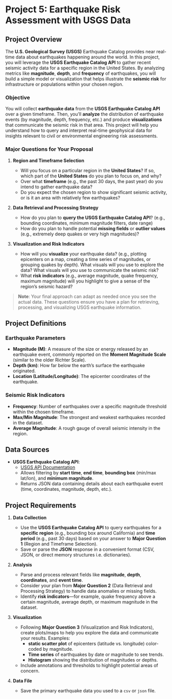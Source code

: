 # **Project 5: Earthquake Risk Assessment with USGS Data**

## **Project Overview**
The **U.S. Geological Survey (USGS)** Earthquake Catalog provides near real-time data about earthquakes happening around the world. In this project, you will leverage the **USGS Earthquake Catalog API** to gather recent seismic activity data for a specific region in the United States. By analyzing metrics like **magnitude**, **depth**, and **frequency** of earthquakes, you will build a simple model or visualization that helps illustrate the **seismic risk** for infrastructure or populations within your chosen region.

### **Objective**
You will collect **earthquake data** from the **USGS Earthquake Catalog API** over a given timeframe. Then, you’ll **analyze** the distribution of earthquake events (by magnitude, depth, frequency, etc.) and produce **visualizations** that communicate the seismic risk in that area. This project will help you understand how to query and interpret real-time geophysical data for insights relevant to civil or environmental engineering risk assessments.

### **Major Questions for Your Proposal**

1. **Region and Timeframe Selection**  
   - Will you focus on a particular region in the **United States**? If so, which part of the **United States** do you plan to focus on, and why?  
   - Over what **timeframe** (e.g., the past 30 days, the past year) do you intend to gather earthquake data? 
   - Do you expect the chosen region to show significant seismic activity, or is it an area with relatively few earthquakes?

2. **Data Retrieval and Processing Strategy**  
   - How do you plan to **query the USGS Earthquake Catalog API**? (e.g., bounding coordinates, minimum magnitude filters, date range)  
   - How do you plan to handle potential **missing fields** or **outlier values** (e.g., extremely deep quakes or very high magnitudes)?

3. **Visualization and Risk Indicators**  
   - How will you **visualize** your earthquake data? (e.g., plotting epicenters on a map, creating a time series of magnitudes, or grouping quakes by depth). What visuals will you use to explore the data? What visuals will you use to communicate the seismic risk? 
   - What **risk indicators** (e.g., average magnitude, quake frequency, maximum magnitude) will you highlight to give a sense of the region’s seismic hazard?

> **Note**: Your final approach can adapt as needed once you see the actual data. These questions ensure you have a plan for retrieving, processing, and visualizing USGS earthquake information.

## **Project Definitions**

### **Earthquake Parameters**
- **Magnitude (M)**: A measure of the size or energy released by an earthquake event, commonly reported on the **Moment Magnitude Scale** (similar to the older Richter Scale).  
- **Depth (km)**: How far below the earth’s surface the earthquake originated.  
- **Location (Latitude/Longitude)**: The epicenter coordinates of the earthquake.

### **Seismic Risk Indicators**
- **Frequency**: Number of earthquakes over a specific magnitude threshold within the chosen timeframe.  
- **Max/Min Magnitude**: The strongest and weakest earthquakes recorded in the dataset.  
- **Average Magnitude**: A rough gauge of overall seismic intensity in the region.

## **Data Sources**
- **USGS Earthquake Catalog API**:  
  - [USGS API Documentation](https://earthquake.usgs.gov/fdsnws/event/1/)  
  - Allows filtering by **start time**, **end time**, **bounding box** (min/max lat/lon), and **minimum magnitude**.  
  - Returns JSON data containing details about each earthquake event (time, coordinates, magnitude, depth, etc.).

## **Project Requirements**

1. **Data Collection**  
   - Use the **USGS Earthquake Catalog API** to query earthquakes for a **specific region** (e.g., bounding box around California) and **time period** (e.g., past 30 days) based on your answer to **Major Question 1** (Region and Timeframe Selection).  
   - Save or parse the **JSON** response in a convenient format (CSV, JSON, or direct memory structures i.e. dictionaries).

2. **Analysis**  
   - Parse and process relevant fields like **magnitude**, **depth**, **coordinates**, and **event time**.  
   - Consider your plan from **Major Question 2** (Data Retrieval and Processing Strategy) to handle data anomalies or missing fields.  
   - Identify **risk indicators**—for example, quake frequency above a certain magnitude, average depth, or maximum magnitude in the dataset.

3. **Visualization**  
   - Following **Major Question 3** (Visualization and Risk Indicators), create plots/maps to help you explore the data and communicate your results. Examples:  
     - **static scatter plot** of epicenters (latitude vs. longitude) color-coded by magnitude.  
     - **Time series** of earthquakes by date or magnitude to see trends.  
     - **Histogram** showing the distribution of magnitudes or depths.  
   - Include annotations and thresholds to highlight potential areas of concern.

4. **Data File**
   - Save the primary earthquake data you used to a `csv` or `json` file.